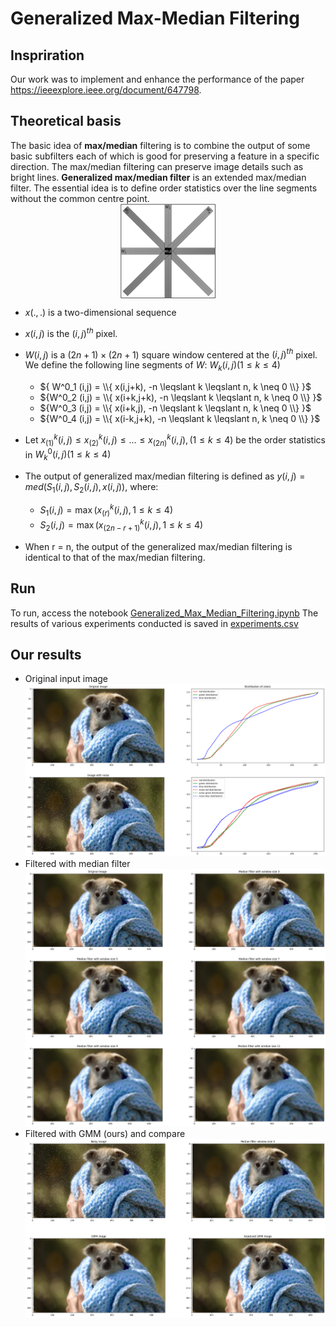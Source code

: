 # Generalized Max-Median Filtering

## Inspriration
Our work was to implement and enhance the performance of the paper https://ieeexplore.ieee.org/document/647798.

## Theoretical basis
The basic idea of **max/median** filtering is to combine the output of some basic subfilters each of which is good for preserving a feature in a specific direction. The max/median filtering can preserve image details such as bright lines. 
**Generalized max/median filter** is an extended max/median filter. The essential idea is to define order statistics over the line segments without the common centre point.
<img style="display: block; 
           margin-left: auto;
           margin-right: auto;
           width: 30%;"
     src="https://github.com/huyenbui117/Generalized-Max-Median-Filtering/blob/main/images/BasicIdea.png" 
     alt="Basic idea"> 
- $x(.  , . )$ is a two-dimensional sequence
- $x(i,j)$ is the $(i,j)^{th}$ pixel.
- $W(i,j)$ is a $(2n + 1) \times (2n + 1)$ square window centered at the $(i,j)^{th}$ pixel. 
We define the following line segments of $W$:  ${W_k(i,j) (1 \leqslant k \leqslant 4)}$
  - ${ W^0_1 (i,j) = \\{ x(i,j+k), -n \leqslant k \leqslant n, k \neq 0 \\} }$
  - ${W^0_2 (i,j) = \\{ x(i+k,j+k), -n \leqslant k \leqslant n, k \neq 0 \\} }$
  - ${W^0_3 (i,j) = \\{ x(i+k,j), -n \leqslant k \leqslant n, k \neq 0 \\} }$
  - ${W^0_4 (i,j) = \\{ x(i-k,j+k), -n \leqslant k \leqslant n, k \neq 0 \\} }$
 
- Let ${x^k_{(1)} (i,j) \leqslant x^k_{(2)} (i,j) \leqslant ... \leqslant x^k_{(2n)}(i,j), (1 \leqslant k \leqslant 4)}$ be the order statistics in ${W^0_k(i,j) (1 \leqslant k \leqslant 4)}$ 
- The output of generalized max/median filtering is defined as ${y (i,j) = med(S_1 (i,j) , S_2(i,j) , x(i,j))}$, where:
  - ${S_1 (i,j) = \max (x^k_{(r)} (i,j), 1 \leqslant k \leqslant 4)}$
  - ${S_2 (i,j) = \max (x^k_{(2n - r + 1)} (i,j), 1 \leqslant k \leqslant 4)}$
- When r = n, the output of the generalized max/median filtering is identical to that of the max/median filtering. 
## Run
To run, access the notebook [Generalized_Max_Median_Filtering.ipynb](https://github.com/huyenbui117/Generalized-Max-Median-Filtering/blob/main/Generalized_Max_Median_Filtering.ipynb)
The results of various experiments conducted is saved in [experiments.csv](https://github.com/huyenbui117/Generalized-Max-Median-Filtering/blob/main/experiments.csv)
## Our results
- Original input image 
  ![Original input image](https://github.com/huyenbui117/Generalized-Max-Median-Filtering/blob/main/images/experiment-input.png)
- Filtered with median filter
  ![Filtered with median filter](https://github.com/huyenbui117/Generalized-Max-Median-Filtering/blob/main/images/experiment-median-filter.png)
- Filtered with GMM (ours) and compare
  ![Filtered with GMM (ours) and compare](https://github.com/huyenbui117/Generalized-Max-Median-Filtering/blob/main/images/experiment-gmm.png)
